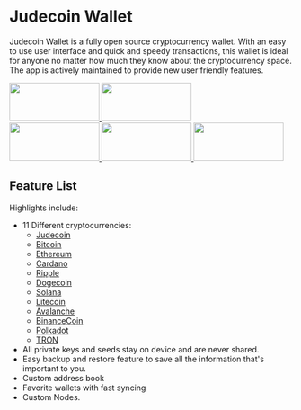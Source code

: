 # Judecoin Wallet
Judecoin Wallet is a fully open source cryptocurrency wallet. With an easy to use user interface and quick and speedy transactions, this wallet is ideal for anyone no matter how much they know about the cryptocurrency space. The app is actively maintained to provide new user friendly features.

<a href="https://www.judecoin.io/storage/files/cli/judecoin-linux-x64-v0.2.2.1.tar.bz2">
    <img src="https://github.com/Judecoin/wallet/assets/79756583/d0de011e-544c-414b-ad26-032071273238" width="160px" height="68px" />
</a>


<a href="https://www.judecoin.io/storage/files/cli/judecoin-win-x64-v0.2.2.1.zip">
    <img src="https://github.com/Judecoin/wallet/assets/79756583/be063928-d97d-44b5-a3fe-3d1440b0a867" width="160px" height="68px" />
</a>

<br />

<a href="https://www.judecoin.io/storage/files/android/judecoin-release-v1.5.0.apk">
    <img src="https://github.com/Judecoin/wallet/assets/79756583/3dd5caf6-dd88-4d33-9c4f-d51099b68705" width="160px" height="68px" />
</a>

<a href="https://play.google.com/store/apps/details?id=com.judecoin.app&pli=1">
    <img src="https://github.com/user-attachments/assets/1425bdce-a518-4d4b-83c6-ba07b5fc7b35" width="160px" height="68px" />
</a>

<a href="https://testflight.apple.com/join/4Cqg8Ihk">
    <img src="https://github.com/user-attachments/assets/0ef48856-ea70-41ba-a3e6-69dc16aaf253" width="160px" height="68px" />
</a>


## Feature List

Highlights include:
- 11 Different cryptocurrencies:
    - [Judecoin](https://www.judecoin.io/)
    - [Bitcoin](https://bitcoin.org/en/)
    - [Ethereum](https://ethereum.org/en/)
    - [Cardano](https://cardano.org/)
    - [Ripple](https://www.ripple.com/)
    - [Dogecoin](https://dogecoin.com/)
    - [Solana](https://solana.com/)
    - [Litecoin](https://litecoin.org/)
    - [Avalanche](https://www.avax.network/)
    - [BinanceCoin](https://www.bnbchain.org/)
    - [Polkadot](https://polkadot.network/)
    - [TRON](https://tronscan.org/)
- All private keys and seeds stay on device and are never shared.
- Easy backup and restore feature to save all the information that's important to you.
- Custom address book
- Favorite wallets with fast syncing
- Custom Nodes.

